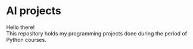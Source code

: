 # AI projects
Hello there!\
This repository holds my programming projects done during the period of Python courses.
# 
